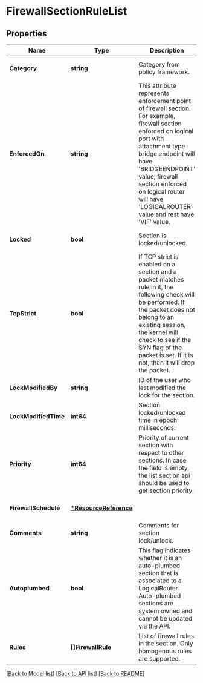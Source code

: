 # FirewallSectionRuleList

## Properties
Name | Type | Description | Notes
------------ | ------------- | ------------- | -------------
**Category** | **string** | Category from policy framework. | [optional] [default to null]
**EnforcedOn** | **string** | This attribute represents enforcement point of firewall section. For example, firewall section enforced on logical port with attachment type bridge endpoint will have &#x27;BRIDGEENDPOINT&#x27; value, firewall section enforced on logical router will have &#x27;LOGICALROUTER&#x27; value and rest have &#x27;VIF&#x27; value. | [optional] [default to null]
**Locked** | **bool** | Section is locked/unlocked. | [optional] [default to false]
**TcpStrict** | **bool** | If TCP strict is enabled on a section and a packet matches rule in it, the following check will be performed. If the packet does not belong to an existing session, the kernel will check to see if the SYN flag of the packet is set. If it is not, then it will drop the packet. | [optional] [default to false]
**LockModifiedBy** | **string** | ID of the user who last modified the lock for the section. | [optional] [default to null]
**LockModifiedTime** | **int64** | Section locked/unlocked time in epoch milliseconds. | [optional] [default to null]
**Priority** | **int64** | Priority of current section with respect to other sections. In case the field is empty, the list section api should be used to get section priority. | [optional] [default to null]
**FirewallSchedule** | [***ResourceReference**](ResourceReference.md) |  | [optional] [default to null]
**Comments** | **string** | Comments for section lock/unlock. | [optional] [default to null]
**Autoplumbed** | **bool** | This flag indicates whether it is an auto-plumbed section that is associated to a LogicalRouter. Auto-plumbed sections are system owned and cannot be updated via the API. | [optional] [default to false]
**Rules** | [**[]FirewallRule**](FirewallRule.md) | List of firewall rules in the section. Only homogenous rules are supported. | [default to null]

[[Back to Model list]](../README.md#documentation-for-models) [[Back to API list]](../README.md#documentation-for-api-endpoints) [[Back to README]](../README.md)

